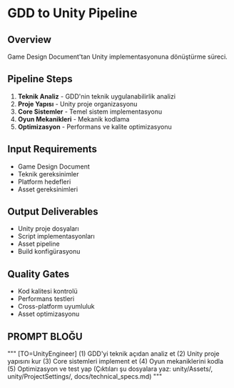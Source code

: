 # GDD to Unity Pipeline

## Overview
Game Design Document'tan Unity implementasyonuna dönüştürme süreci.

## Pipeline Steps
1. **Teknik Analiz** - GDD'nin teknik uygulanabilirlik analizi
2. **Proje Yapısı** - Unity proje organizasyonu
3. **Core Sistemler** - Temel sistem implementasyonu
4. **Oyun Mekanikleri** - Mekanik kodlama
5. **Optimizasyon** - Performans ve kalite optimizasyonu

## Input Requirements
- Game Design Document
- Teknik gereksinimler
- Platform hedefleri
- Asset gereksinimleri

## Output Deliverables
- Unity proje dosyaları
- Script implementasyonları
- Asset pipeline
- Build konfigürasyonu

## Quality Gates
- Kod kalitesi kontrolü
- Performans testleri
- Cross-platform uyumluluk
- Asset optimizasyonu

## PROMPT BLOĞU
"""
[TO=UnityEngineer]
(1) GDD'yi teknik açıdan analiz et
(2) Unity proje yapısını kur
(3) Core sistemleri implement et
(4) Oyun mekaniklerini kodla
(5) Optimizasyon ve test yap
(Çıktıları şu dosyalara yaz: unity/Assets/, unity/ProjectSettings/, docs/technical_specs.md)
"""
